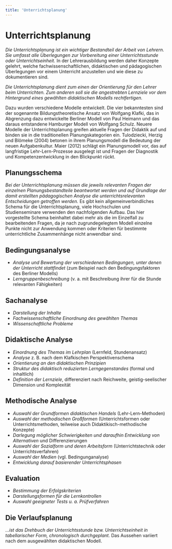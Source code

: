 ```yaml
---
title: 'Unterrichtsplanung'
---
```


<infoBox>

# Unterrichtsplanung

*Die Unterrichtsplanung ist ein wichtiger Bestandteil der Arbeit von Lehrern. Sie umfasst alle Überlegungen zur Vorbereitung einer Unterrichtsstunde oder Unterrichtseinheit.* In der Lehrerausbildung werden daher Konzepte gelehrt, welche fachwissenschaftlichen, didaktischen und pädagogischen Überlegungen vor einem Unterricht anzustellen und wie diese zu dokumentieren sind.

*Die Unterrichtsplanung dient zum einen der Orientierung für den Lehrer beim Unterrichten. Zum anderen soll sie die angestrebten Lernziele vor dem Hintergrund eines gewählten didaktischen Modells rechtfertigen.*

Dazu wurden verschiedene Modelle entwickelt. Die vier bekanntesten sind der sogenannte Bildungstheoretische Ansatz von Wolfgang Klafki, das in Abgrenzung dazu entwickelte Berliner Modell von Paul Heimann und das daraus entstandene Hamburger Modell von Wolfgang Schulz. Neuere Modelle der Unterrichtsplanung greifen aktuelle Fragen der Didaktik auf und binden sie in die traditionellen Planungskategorien ein. Tulodziecki, Herzig und Blömeke (2004) betonen in ihrem Planungsmodell die Bedeutung der neuen Aufgabenkultur. Maier (2012) schlägt ein Planungsmodell vor, das auf langfristige Lehr-Lern-Prozesse ausgelegt ist und Fragen der Diagnostik und Kompetenzentwicklung in den Blickpunkt rückt.

</infoBox>

<newSection title="Planungsschema">

## Planungsschema

*Bei der Unterrichtsplanung müssen die jeweils relevanten Fragen der einzelnen Planungsbestandteile beantwortet werden und auf Grundlage der damit erstellten pädagogischen Analyse die unterrichtsrelevanten Entscheidungen getroffen werden.* Es gibt kein allgemeinverbindliches Schema für die Unterrichtsplanung, viele Hochschulen und Studienseminare verwenden den nachfolgenden Aufbau. Das hier vorgestellte Schema beinhaltet dabei mehr als die im Einzelfall zu bearbeitenden Fragen, da je nach zugrundegelegtem Modell einzelne Punkte nicht zur Anwendung kommen oder Kriterien für bestimmte unterrichtliche Zusammenhänge nicht anwendbar sind.

</newSection>

<newSection title="Bedingungsanalyse">

## Bedingungsanalyse

- *Analyse und Bewertung der verschiedenen Bedingungen, unter denen der Unterricht stattfindet* (zum Beispiel nach den Bedingungsfaktoren des Berliner Modells)
- *Lerngruppenbeschreibung* (v. a. mit Beschreibung ihrer für die Stunde relevanten Fähigkeiten)

</newSection>

<newSection title="Sachanalyse">

## Sachanalyse

- *Darstellung der Inhalte*
- *Fachwissenschaftliche Einordnung des gewählten Themas*
- *Wissenschaftliche Probleme*

</newSection>

<newSection title="Didaktische Analyse">

## Didaktische Analyse

- *Einordnung des Themas im Lehrplan* (Lernfeld, Stundenansatz)
- *Analyse* z. B. nach dem Klafkischen Perspektivenschema
- *Orientierung an den didaktischen Prinzipien*
- *Struktur des didaktisch reduzierten Lerngegenstandes* (formal und inhaltlich)
- *Definition der Lernziele*, differenziert nach Reichweite, geistig-seelischer Dimension und Komplexität

</newSection>

<newSection title="Methodische Analyse">

## Methodische Analyse

- *Auswahl der Grundformen didaktischen Handels* (Lehr-Lern-Methoden)
- *Auswahl der methodischen Großformen* (Unterrichtsformen oder Unterrichtsmethoden, teilweise auch Didaktikisch-methodische Konzepte)
- *Darlegung möglicher Schwierigkeiten und daraufhin Entwicklung von Alternativen* und Differenzierungen
- *Auswahl der Sozialform und deren Arbeitsform* (Unterrichtstechnik oder Unterrichtsverfahren)
- *Auswahl der Medien* (vgl. Bedingunganalyse)
- *Entwicklung darauf basierender Unterrichtsphasen*

</newSection>

<newSection title="Evaluation">

## Evaluation

- *Bestimmung der Erfolgskriterien*
- *Darstellungsformen für die Lernkontrollen*
- *Auswahl geeigneter Tests u. a. Prüfverfahren*

</newSection>

<newSection title="Die Verlaufsplanung ">

## Die Verlaufsplanung 

*...ist das Drehbuch der Unterrichtsstunde bzw. Unterrichtseinheit in tabellarischer Form, chronologisch durchgeplant.* Das Aussehen variiert nach dem ausgewählten didaktischen Modell. 

</newSection>
